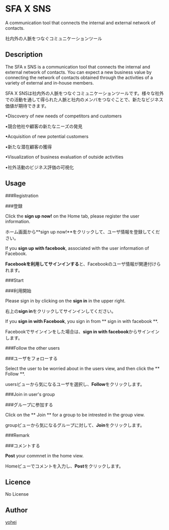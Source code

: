SFA X SNS
=========

A communication tool that connects the internal and external network of contacts.

社内外の人脈をつなぐコミュニケーションツール

## Description

The SFA x SNS is a communication tool that connects the internal and external network of contacts. You can expect a new business value by connecting the network of contacts obtained through the activities of a variety of external and in-house members.

SFA X SNSは社内外の人脈をつなぐコミュニケーションツールです。様々な社外での活動を通して得られた人脈と社内のメンバをつなぐことで、新たなビジネス価値が期待できます。

•Discovery of new needs of competitors and customers

•競合他社や顧客の新たなニーズの発見

•Acquisition of new potential customers

•新たな潜在顧客の獲得

•Visualization of business evaluation of outside activities

•社外活動のビジネス評価の可視化

## Usage

###Registration

###登録

Click the **sign up now!** on the Home tab, please register the user information.

ホーム画面から**sign up now!**をクリックして、ユーザ情報を登録してください。

If you **sign up with facebook**, associated with the user information of Facebook.

**Facebookを利用してサインインする**と、Facebookのユーザ情報が関連付けられます。

###Start

###利用開始

Please sign in by clicking on the **sign in** in the upper right.

右上の**sign in**をクリックしてサインインしてください。

If you **sign in with Facebook**, you sign in from ** sign in with facebook **.

Facebookでサインインをした場合は、**sign in with facebook**からサインインします。

###Follow the other users

###ユーザをフォローする

Select the user to be worried about in the users view, and then click the ** Follow **.

usersビューから気になるユーザを選択し、**Follow**をクリックします。

###Join in user's group

###グループに参加する

Click on the ** Join ** for a group to be intrested in the group view.

groupビューから気になるグループに対して、**Join**をクリックします。

###Remark

###コメントする

**Post** your commnet in the home view.

Homeビューでコメントを入力し、**Post**をクリックします。

## Licence

No License 

## Author

[yohei](https://github.com/kouic)




